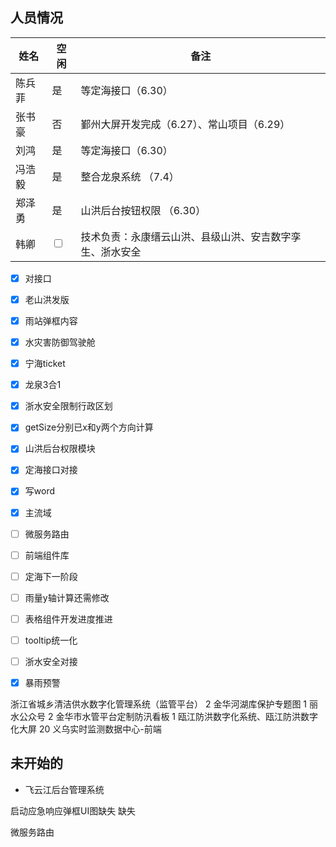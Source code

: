 ## 人员情况
| 姓名   | 空闲                    | 备注                                                     |
| ------ | ----------------------- | -------------------------------------------------------- |
| 陈兵菲 | 是 |   等定海接口（6.30）  |
| 张书豪 | 否 | 鄞州大屏开发完成（6.27）、常山项目（6.29）                             |
| 刘鸿   | 是 | 等定海接口（6.30）                                       |
| 冯浩毅 | 是 | 整合龙泉系统 （7.4）                           |
| 郑泽勇 | 是 | 山洪后台按钮权限 （6.30）                                         |
| 韩卿   | <input type="checkbox"> | 技术负责：永康缙云山洪、县级山洪、安吉数字孪生、浙水安全 |

- [x] 对接口
- [x] 老山洪发版
- [x] 雨站弹框内容
- [x] 水灾害防御驾驶舱
- [x] 宁海ticket
- [x] 龙泉3合1
- [x] 浙水安全限制行政区划
- [x] getSize分别已x和y两个方向计算
- [x] 山洪后台权限模块
- [x] 定海接口对接
- [x] 写word
- [x] 主流域
- [ ] 微服务路由
- [ ] 前端组件库
- [ ] 定海下一阶段
- [ ] 雨量y轴计算还需修改
- [ ] 表格组件开发进度推进
- [ ] tooltip统一化
- [ ] 浙水安全对接
- [x] 暴雨预警


浙江省城乡清洁供水数字化管理系统（监管平台） 2
金华河湖库保护专题图 1
丽水公众号 2
金华市水管平台定制防汛看板  1
瓯江防洪数字化系统、瓯江防洪数字化大屏 20
义乌实时监测数据中心-前端



## 未开始的
+ 飞云江后台管理系统


启动应急响应弹框UI图缺失 缺失


微服务路由


